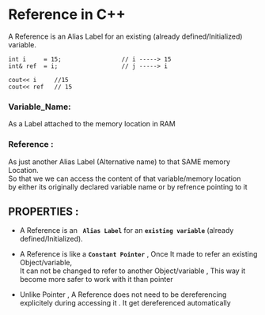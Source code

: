 # Reference in C++

A Reference is an Alias Label for an existing (already defined/Initialized) variable.

```
int i     = 15;                 // i -----> 15
int& ref  = i;                  // j -----> i

cout<< i     //15
cout<< ref   // 15
```


### Variable_Name: 
As a Label attached to the memory location in RAM

### Reference    : 
As just another Alias Label (Alternative name) to that SAME memory Location.      
So that we we can access the content of that variable/memory location  
by either its originally declared variable name or by refrence pointing to it 

## PROPERTIES :

* A Reference is an **` Alias Label`** for an **`existing variable`** (already defined/Initialized).
* A Reference is like a **`Constant Pointer`**  , Once It made to refer an existing Object/variable,                  
  It can not be changed to refer to another Object/variable , This way it become more safer to work with it than pointer
  
* Unlike Pointer ,  A Reference does not need to be dereferencing explicitely during accessing it . 
  It get dereferenced automatically   

